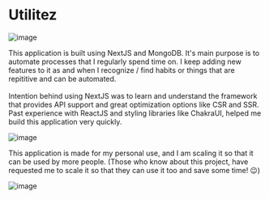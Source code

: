 # Utilitez

![image](https://github.com/mihir254/Utilitez/assets/52945500/1a9ed267-b3c7-40cc-9b66-61407b5b3800)<br />

This application is built using NextJS and MongoDB. It's main purpose is to automate processes that I regularly spend time on. I keep adding new features to it as and when I recognize / find habits or things that are repititive and can be automated.<br /><br />
Intention behind using NextJS was to learn and understand the framework that provides API support and great optimization options like CSR and SSR. Past experience with ReactJS and styling libraries like ChakraUI, helped me build this application very quickly.

![image](https://github.com/mihir254/Utilitez/assets/52945500/947027ee-0ffa-48a3-863d-c038966fd02e)<br />

This application is made for my personal use, and I am scaling it so that it can be used by more people. (Those who know about this project, have requested me to scale it so that they can use it too and save some time! 😉)

![image](https://github.com/mihir254/Utilitez/assets/52945500/adffdd78-20af-4893-b3f6-0a66de964af0)<br />
